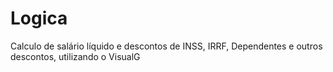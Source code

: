 # Logica
Calculo de salário líquido e descontos de INSS, IRRF, Dependentes e outros descontos, utilizando o VisualG  
